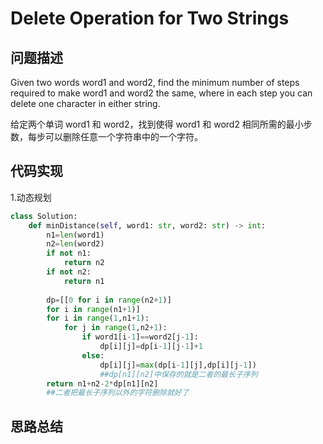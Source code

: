 #  Delete Operation for Two Strings

## 问题描述

Given two words word1 and word2, find the minimum number of steps required to make word1 and word2 the same, where in each step you can delete one character in either string. 

给定两个单词 word1 和 word2，找到使得 word1 和 word2 相同所需的最小步数，每步可以删除任意一个字符串中的一个字符。


## 代码实现

1.动态规划
```python
class Solution:
    def minDistance(self, word1: str, word2: str) -> int:
        n1=len(word1) 
        n2=len(word2) 
        if not n1:
            return n2 
        if not n2:
            return n1 
            
        dp=[[0 for i in range(n2+1)]
        for i in range(n1+1)] 
        for i in range(1,n1+1): 
            for j in range(1,n2+1): 
                if word1[i-1]==word2[j-1]: 
                    dp[i][j]=dp[i-1][j-1]+1 
                else: 
                    dp[i][j]=max(dp[i-1][j],dp[i][j-1])
                    ##dp[n1][n2]中保存的就是二者的最长子序列 
        return n1+n2-2*dp[n1][n2]
        ##二者把最长子序列以外的字符删除就好了 
```


## 思路总结

